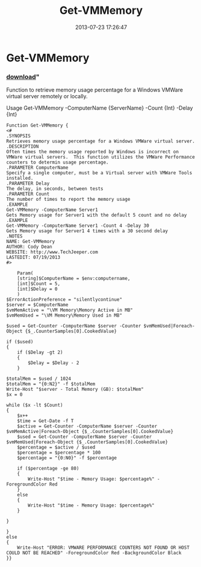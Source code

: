 ﻿---
pid:            4326
parent:         0
children:       
poster:         TechJeeper
title:          Get-VMMemory
date:           2013-07-23 17:26:47
format:         posh
---

# Get-VMMemory

### [download](4326.ps1)"

Function to retrieve memory usage percentage for a Windows VMWare virtual server remotely or locally.  

Usage Get-VMMemory -ComputerName {ServerName} -Count {Int} -Delay {Int}

```posh
Function Get-VMMemory {
<# 
.SYNOPSIS
Retrieves memory usage percentage for a Windows VMWare virtual server. 
.DESCRIPTION
Often times the memory usage reported by Windows is incorrect on VMWare virtual servers.  This function utilizes the VMWare Performance counters to determin usage percentage.
.PARAMETER ComputerName
Specify a single computer, must be a Virtual server with VMWare Tools installed.
.PARAMETER Delay
The delay, in seconds, between tests
.PARAMETER Count
The number of times to report the memory usage
.EXAMPLE
Get-VMMemory -ComputerName Server1
Gets Memory usage for Server1 with the default 5 count and no delay
.EXAMPLE
Get-VMMemory -ComputerName Server1 -Count 4 -Delay 30
Gets Memory usage for Server1 4 times with a 30 second delay
.NOTES
NAME: Get-VMMemory
AUTHOR: Cody Dean
WEBSITE: http://www.TechJeeper.com
LASTEDIT: 07/19/2013
#>  

    Param(
    [string]$ComputerName = $env:computername,
    [int]$Count = 5,
    [int]$Delay = 0
    )
$ErrorActionPreference = "silentlycontinue"
$server = $ComputerName
$vmMemActive = "\VM Memory\Memory Active in MB"
$vmMemUsed = "\VM Memory\Memory Used in MB"

$used = Get-Counter -ComputerName $server -Counter $vmMemUsed|Foreach-Object {$_.CounterSamples[0].CookedValue}

if ($used)
{
    if ($Delay -gt 2)
    {
        $Delay = $Delay - 2
    }

$totalMem = $used / 1024
$totalMem = "{0:N2}" -f $totalMem
Write-Host "$server - Total Memory (GB): $totalMem"
$x = 0

while ($x -lt $Count)
{
    $x++
    $time = Get-Date -f T
    $active = Get-Counter -ComputerName $server -Counter $vmMemActive|Foreach-Object {$_.CounterSamples[0].CookedValue}
    $used = Get-Counter -ComputerName $server -Counter $vmMemUsed|Foreach-Object {$_.CounterSamples[0].CookedValue}
    $percentage = $active / $used
    $percentage = $percentage * 100
    $percentage = "{0:N0}" -f $percentage

    if ($percentage -ge 80)
    {
        Write-Host "$time - Memory Usage: $percentage%" -ForegroundColor Red
    }
    else
    {
        Write-Host "$time - Memory Usage: $percentage%"
    }
   
}

}
else
{
    Write-Host "ERROR: VMWARE PERFORMANCE COUNTERS NOT FOUND OR HOST COULD NOT BE REACHED" -ForegroundColor Red -BackgroundColor Black
}}
```
